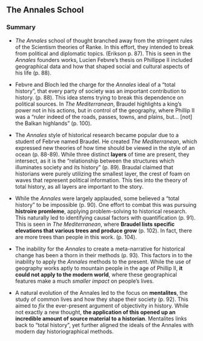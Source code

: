 ## The Annales School
### Summary

- *The Annales* school of thought branched away from the stringent rules of the Scientism theories of Ranke. In this effort, they intended to break from political and diplomatic topics. (Erikson p. 87). This is seen in the *Annales* founders works, Lucien Febvre’s thesis on Phillippe II included geographical data and how that shaped social and cultural aspects of his life (p. 88). 

- Febvre and Bloch led the charge for the *Annales* ideal of a “total history”, that every party of society was an important contribution to history. (p. 88). This idea stems trying to break this dependence on political sources. In *The Mediterranean*, Braudel highlights a king’s power not in his actions, but in control of the geography, where Phillip II was a “ruler indeed of the roads, passes, towns, and plains, but… [not] the Balkan highlands” (p. 100). 

- The *Annales* style of historical research became popular due to a student of Febrve named Braudel. He created *The Mediterranean*, which expressed new theories of how time should be viewed in the style of an ocean (p. 88-89). While three distinct **layers** of time are present, they intersect, as it is the “relationship between the structures which illuminates society and its history” (p. 89). Braudal claimed that historians were purely utilizing the smallest layer, the crest of foam on waves that represent political information. This ties into the theory of total history, as all layers are important to the story. 

- While the *Annales* were largely applauded, some believed a “total history” to be impossible (p. 90). One effort to combat this was pursuing **histroire promleme**, applying problem-solving to historical research. This naturally led to identifying causal factors with quantification (p. 91). This is seen in *The Mediterranean*, where **Braudel lists specific elevations that various trees and produce grow** (p. 102). In fact, there are more trees than people in this work. (p. 104). 

- The inability for the *Annales* to create a meta-narrative for historical change has been a thorn in their methods (p. 93). This factors in to the inability to apply the *Annales* methods to the present. While the use of geography works aptly to mountain people in the age of Phillip II, **it could not apply to the modern world**, where these geographical features make a much *smaller impact* on people’s lives. 

- A natural evolution of the Annales led to the focus on **mentalites**, the study of common lives and how they shape their society (p. 92). This aimed to *fix* the ever-present argument of objectivity in history. While not exactly a new thought, **the application of this opened up an incredible amount of source material to a historian**. Mentalites links back to “total history”, yet further aligned the ideals of the Annales with modern day historiographical methods. 
